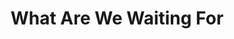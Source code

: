 ---
hackday: "18-gloucester"
title: "What Are We Waiting For"
summary: "Collecting data on inpatient waiting times for procedures, tests, social packages and transport and exposing that data to decision makers in near-real time. Aiming to reduce the time which patients spend in hospital through more efficient resource management."
team: 
  - "@oroszms"
  - "@james_harrop"
links:
  - code:
      - "https://github.com/what-are-you-waiting-for/what_are_you_waiting_for"
---